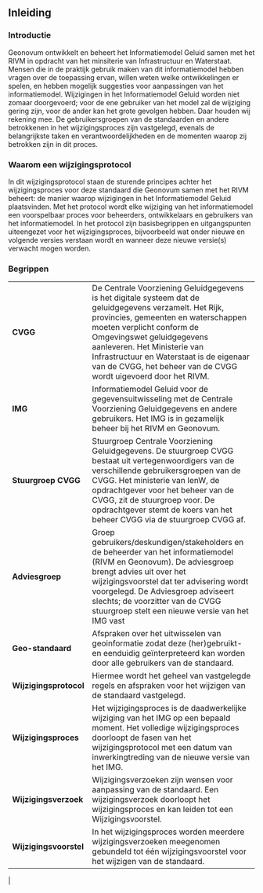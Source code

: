 ## Inleiding

### Introductie

Geonovum ontwikkelt en beheert het Informatiemodel Geluid samen met het RIVM in opdracht van het minsiterie van Infrastructuur en Waterstaat. Mensen die in de praktijk gebruik maken van dit informatiemodel hebben vragen over de toepassing ervan, willen weten welke ontwikkelingen er spelen, en hebben mogelijk suggesties voor aanpassingen van het informatiemodel. Wijzigingen in het Informatiemodel Geluid worden niet zomaar doorgevoerd; voor de ene gebruiker van het model zal de wijziging gering zijn, voor de ander kan het grote gevolgen hebben. Daar houden wij rekening mee. De gebruikersgroepen van de standaarden en andere betrokkenen in het wijzigingsproces zijn vastgelegd, evenals de belangrijkste taken en verantwoordelijkheden en de momenten waarop zij betrokken zijn in dit proces.

### Waarom een wijzigingsprotocol

In dit wijzigingsprotocol staan de sturende principes achter het wijzigingsproces voor deze standaard die Geonovum samen met het RIVM beheert: de manier waarop wijzigingen in het Informatiemodel Geluid plaatsvinden. Met het protocol wordt elke wijziging van het informatiemodel een voorspelbaar proces voor beheerders, ontwikkelaars en gebruikers van het informatiemodel. In het protocol zijn basisbegrippen en uitgangspunten uiteengezet voor het wijzigingsproces, bijvoorbeeld wat onder nieuwe en volgende versies verstaan wordt en wanneer deze nieuwe versie(s) verwacht mogen worden.

### Begrippen

|                        |                                                                                                                                                                                                                                                                                                                                                                                                                                                                                                                                                                                                                                                                                    |
|------------------------|------------------------------------------------------------------------------------------------------------------------------------------------------------------------------------------------------------------------------------------------------------------------------------------------------------------------------------------------------------------------------------------------------------------------------------------------------------------------------------------------------------------------------------------------------------------------------------------------------------------------------------------------------------------------------------|
| **CVGG**               | De Centrale Voorziening Geluidgegevens is het digitale systeem dat de geluidgegevens verzamelt. Het Rijk, provincies, gemeenten en waterschappen moeten verplicht conform de Omgevingswet geluidgegevens aanleveren. Het Ministerie van Infrastructuur en Waterstaat is de eigenaar van de CVGG, het beheer van de CVGG wordt uigevoerd door het RIVM.                                                                                                    |
| **IMG**                | Informatiemodel Geluid voor de gegevensuitwisseling met de Centrale Voorziening Geluidgegevens en andere gebruikers. Het IMG is in gezamelijk beheer bij het RIVM en Geonovum.                                                                                                |                     
| **Stuurgroep CVGG**    | Stuurgroep Centrale Voorziening Geluidgegevens. De stuurgroep CVGG bestaat uit vertegenwoordigers van de verschillende gebruikersgroepen van de CVGG. Het ministerie van IenW, de opdrachtgever voor het beheer van de CVGG, zit de stuurgroep voor. De opdrachtgever stemt de koers van het beheer CVGG via de stuurgroep CVGG af.                                                                                                      |
| **Adviesgroep**        | Groep gebruikers/deskundigen/stakeholders en de beheerder van het informatiemodel (RIVM en Geonovum). De adviesgroep brengt advies uit over het wijzigingsvoorstel dat ter advisering wordt voorgelegd. De Adviesgroep adviseert slechts; de voorzitter van de CVGG stuurgroep stelt een nieuwe versie van het IMG vast                                                                                                     |
| **Geo-standaard**      | Afspraken over het uitwisselen van geoinformatie zodat deze (her)gebruikt- en eenduidig geïnterpreteerd kan worden door alle gebruikers van de standaard. |
| **Wijzigingsprotocol** | Hiermee wordt het geheel van vastgelegde regels en afspraken voor het wijzigen van de standaard vastgelegd.                                                                                              |
| **Wijzigingsproces**   | Het wijzigingsproces is de daadwerkelijke wijziging van het IMG op een bepaald moment. Het volledige wijzigingsproces doorloopt de fasen van het wijzigingsprotocol met een datum van inwerkingtreding van de nieuwe versie van het IMG.                                                                                                     |
| **Wijzigingsverzoek**  | Wijzigingsverzoeken zijn wensen voor aanpassing van de standaard. Een wijzigingsverzoek doorloopt het wijzigingsproces en kan leiden tot een Wijzigingsvoorstel. |
| **Wijzigingsvoorstel** | In het wijzigingsproces worden meerdere wijzigingsverzoeken meegenomen gebundeld tot één wijzigingsvoorstel voor het wijzigen van de standaard. 
|